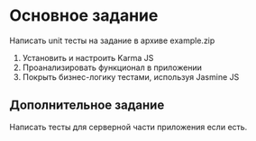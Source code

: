 Основное задание
================
Написать unit тесты на задание в архиве example.zip
1. Установить и настроить Karma JS
2. Проанализировать функционал в приложении
3. Покрыть бизнес-логику тестами, используя Jasmine JS

Дополнительное задание
----------------------
Написать тесты для серверной части приложения если есть.